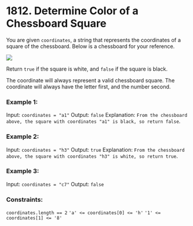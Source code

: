 # 1812. Determine Color of a Chessboard Square

You are given ```coordinates```, a string that represents the coordinates of a square of the chessboard. Below is a chessboard for your reference.

![](https://assets.leetcode.com/uploads/2021/02/19/screenshot-2021-02-20-at-22159-pm.png)

Return ```true``` if the square is white, and ```false``` if the square is black.

The coordinate will always represent a valid chessboard square. The coordinate will always have the letter first, and the number second.

### **Example 1:**
Input: ```coordinates = "a1"```
Output: ```false```
Explanation: ```From the chessboard above, the square with coordinates "a1" is black, so return false```.

### **Example 2:**
Input: ```coordinates = "h3"```
Output: ```true```
Explanation: ```From the chessboard above, the square with coordinates "h3" is white, so return true```.

### **Example 3:**
Input: ```coordinates = "c7"```
Output: ```false```
 

### **Constraints:**
```coordinates.length == 2```
```'a' <= coordinates[0] <= 'h'```
```'1' <= coordinates[1] <= '8'```